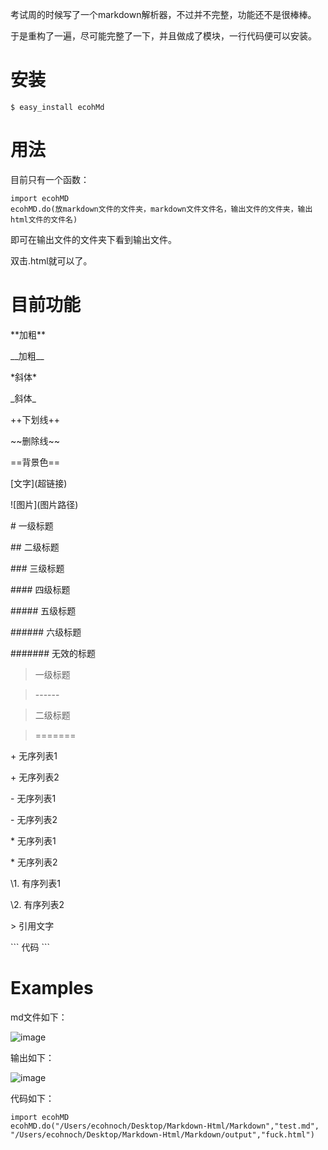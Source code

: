 
考试周的时候写了一个markdown解析器，不过并不完整，功能还不是很棒棒。

于是重构了一遍，尽可能完整了一下，并且做成了模块，一行代码便可以安装。


# 安装

```
$ easy_install ecohMd
```


# 用法

目前只有一个函数：

```
import ecohMD
ecohMD.do(放markdown文件的文件夹，markdown文件文件名，输出文件的文件夹，输出html文件的文件名)
```

即可在输出文件的文件夹下看到输出文件。

双击.html就可以了。

# 目前功能

\*\*加粗\*\*

\_\_加粗\_\_

\*斜体\*

\_斜体\_

\+\+下划线\+\+

\~\~删除线\~\~

\=\=背景色\=\=

\[文字\]\(超链接\)

\!\[图片\]\(图片路径\)

\# 一级标题

\## 二级标题 		

\### 三级标题 	 	

\#### 四级标题 	

\##### 五级标题 	

\###### 六级标题 	

\####### 无效的标题 	

> 一级标题 	

> \------

> 二级标题 	

> \=======

\+ 无序列表1 		

\+ 无序列表2

\- 无序列表1 	

\- 无序列表2

\* 无序列表1 	

\* 无序列表2

\1. 有序列表1 	

\2. 有序列表2

\> 引用文字

\`\`\`
代码
\`\`\`

# Examples

md文件如下：

![image](http://i2.tiimg.com/1949/c566a88db39dfa49.png)

输出如下：

![image](http://i2.tiimg.com/1949/9051f5d17e8d674b.png)

代码如下：

```
import ecohMD
ecohMD.do("/Users/ecohnoch/Desktop/Markdown-Html/Markdown","test.md", "/Users/ecohnoch/Desktop/Markdown-Html/Markdown/output","fuck.html")
```

